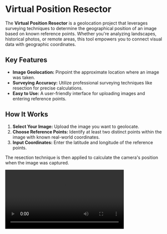 # Virtual Position Resector

The **Virtual Position Resector** is a geolocation project that leverages surveying techniques to determine the geographical position of an image based on known reference points. Whether you're analyzing landscapes, historical photos, or remote areas, this tool empowers you to connect visual data with geographic coordinates.

## Key Features

- **Image Geolocation:** Pinpoint the approximate location where an image was taken.
- **Surveying Accuracy:** Utilize professional surveying techniques like resection for precise calculations.
- **Easy to Use:** A user-friendly interface for uploading images and entering reference points.

## How It Works

1. **Select Your Image:** Upload the image you want to geolocate.
2. **Choose Reference Points:** Identify at least two distinct points within the image with known real-world coordinates.
3. **Input Coordinates:** Enter the latitude and longitude of the reference points.

The resection technique is then applied to calculate the camera's position when the image was captured.

<video width="75%" controls autoplay>
  <source src="https://files.catbox.moe/9nkz38.mp4" type="video/webm">
  Your browser does not support the video tag.
</video>

